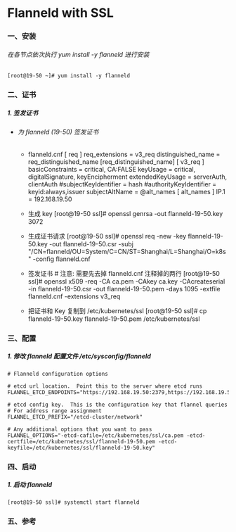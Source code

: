 # Flanneld with SSL

### 一、安装
###### 在各节点依次执行 yum install -y flanneld 进行安装
    [root@19-50 ~]# yum install -y flanneld

### 二、证书
##### 1.  签发证书
- ###### 为 flanneld (19-50) 签发证书
    - flanneld.cnf
            [ req ]
            req_extensions = v3_req
            distinguished_name = req_distinguished_name
            [req_distinguished_name]
            [ v3_req ]
            basicConstraints = critical, CA:FALSE
            keyUsage = critical, digitalSignature, keyEncipherment
            extendedKeyUsage = serverAuth, clientAuth
            #subjectKeyIdentifier = hash
            #authorityKeyIdentifier = keyid:always,issuer
            subjectAltName = @alt_names
            [ alt_names ]
            IP.1 = 192.168.19.50

    - 生成 key
            [root@19-50 ssl]# openssl genrsa -out flanneld-19-50.key 3072

    - 生成证书请求
            [root@19-50 ssl]# openssl req -new -key flanneld-19-50.key -out flanneld-19-50.csr -subj "/CN=flanneld/OU=System/C=CN/ST=Shanghai/L=Shanghai/O=k8s" -config flanneld.cnf

    - 签发证书
            # 注意: 需要先去掉 flanneld.cnf 注释掉的两行
            [root@19-50 ssl]# openssl x509 -req -CA ca.pem -CAkey ca.key -CAcreateserial -in flanneld-19-50.csr -out flanneld-19-50.pem -days 1095 -extfile flanneld.cnf -extensions v3_req

    - 把证书和 Key 复制到 /etc/kubernetes/ssl
            [root@19-50 ssl]# cp flanneld-19-50.key flanneld-19-50.pem /etc/kubernetes/ssl

### 三、配置
##### 1. 修改 flanneld 配置文件 /etc/sysconfig/flanneld

    # Flanneld configuration options  

    # etcd url location.  Point this to the server where etcd runs
    FLANNEL_ETCD_ENDPOINTS="https://192.168.19.50:2379,https://192.168.19.51:2379,https://192.168.19.52:2379"

    # etcd config key.  This is the configuration key that flannel queries
    # For address range assignment
    FLANNEL_ETCD_PREFIX="/etcd-cluster/network"

    # Any additional options that you want to pass
    FLANNEL_OPTIONS="-etcd-cafile=/etc/kubernetes/ssl/ca.pem -etcd-certfile=/etc/kubernetes/ssl/flanneld-19-50.pem -etcd-keyfile=/etc/kubernetes/ssl/flanneld-19-50.key"

### 四、启动
##### 1. 启动 flanneld
    [root@19-50 ssl]# systemctl start flanneld


### 五、参考
